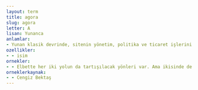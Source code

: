 ```yaml
---
layout: term
title: agora
slug: agora
letter: A
lisan: Yunanca
anlamlar:
- Yunan klasik devrinde, sitenin yönetim, politika ve ticaret işlerini konuşmak için halkın toplandığı alan; halk meydanı
ozellikler:
- - isim
ornekler:
- - Elbette her iki yolun da tartışılacak yönleri var. Ama ikisinde de kentin özeği, insanların toplanma yeri agora, agoralar…
orneklerkaynak:
- - Cengiz Bektaş
---
```

